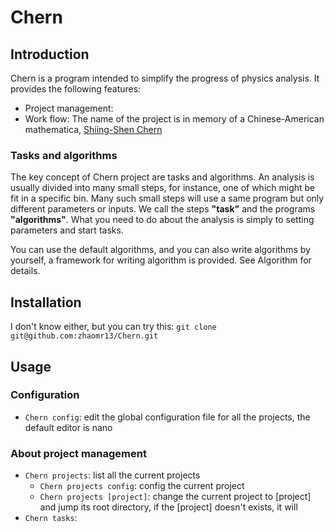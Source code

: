 # Chern

## Introduction
Chern is a program intended to simplify the progress of physics analysis.
It provides the following features:
+ Project management:
+ Work flow:
The name of the project is in memory of a Chinese-American mathematica, [Shiing-Shen Chern](documents/SSChern.md)

### Tasks and algorithms
The key concept of Chern project are tasks and algorithms.
An analysis is usually divided into many small steps, for instance, one of which might be fit in a specific bin. Many such small steps will use a same program but only different parameters or inputs. We call the steps **"task"** and the programs **"algorithms"**. What you need to do about the analysis is simply to setting parameters and start tasks.

You can use the default algorithms, and you can also write algorithms by yourself, a framework for writing algorithm is provided. See Algorithm for details.

## Installation
I don't know either, but you can try this: `git clone git@github.com:zhaomr13/Chern.git`

## Usage

### Configuration
+ `Chern config`: edit the global configuration file for all the projects, the default editor is nano 

### About project management
+ `Chern projects`: list all the current projects
    * `Chern projects config`: config the current project
    * `Chern projects [project]`: change the current project to [project] and jump its root directory, if the [project] doesn't exists, it will 
+ `Chern tasks`:


